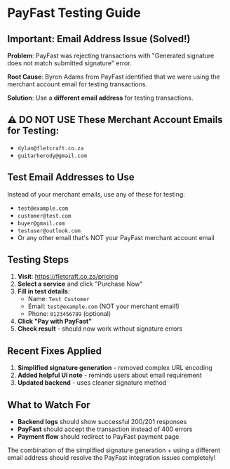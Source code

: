 # PayFast Testing Guide

## Important: Email Address Issue (Solved!)

**Problem**: PayFast was rejecting transactions with "Generated signature does not match submitted signature" error.

**Root Cause**: Byron Adams from PayFast identified that we were using the merchant account email for testing transactions.

**Solution**: Use a **different email address** for testing transactions.

## ⚠️ DO NOT USE These Merchant Account Emails for Testing:
- `dylan@fletcraft.co.za`
- `guitarherody@gmail.com`

## Test Email Addresses to Use

Instead of your merchant emails, use any of these for testing:

- `test@example.com`
- `customer@test.com`
- `buyer@gmail.com`
- `testuser@outlook.com`
- Or any other email that's NOT your PayFast merchant account email

## Testing Steps

1. **Visit**: https://fletcraft.co.za/pricing
2. **Select a service** and click "Purchase Now"
3. **Fill in test details**:
   - Name: `Test Customer`
   - Email: `test@example.com` (NOT your merchant email!)
   - Phone: `0123456789` (optional)
4. **Click "Pay with PayFast"**
5. **Check result** - should now work without signature errors

## Recent Fixes Applied

1. **Simplified signature generation** - removed complex URL encoding
2. **Added helpful UI note** - reminds users about email requirement
3. **Updated backend** - uses cleaner signature method

## What to Watch For

- **Backend logs** should show successful 200/201 responses
- **PayFast** should accept the transaction instead of 400 errors
- **Payment flow** should redirect to PayFast payment page

The combination of the simplified signature generation + using a different email address should resolve the PayFast integration issues completely! 